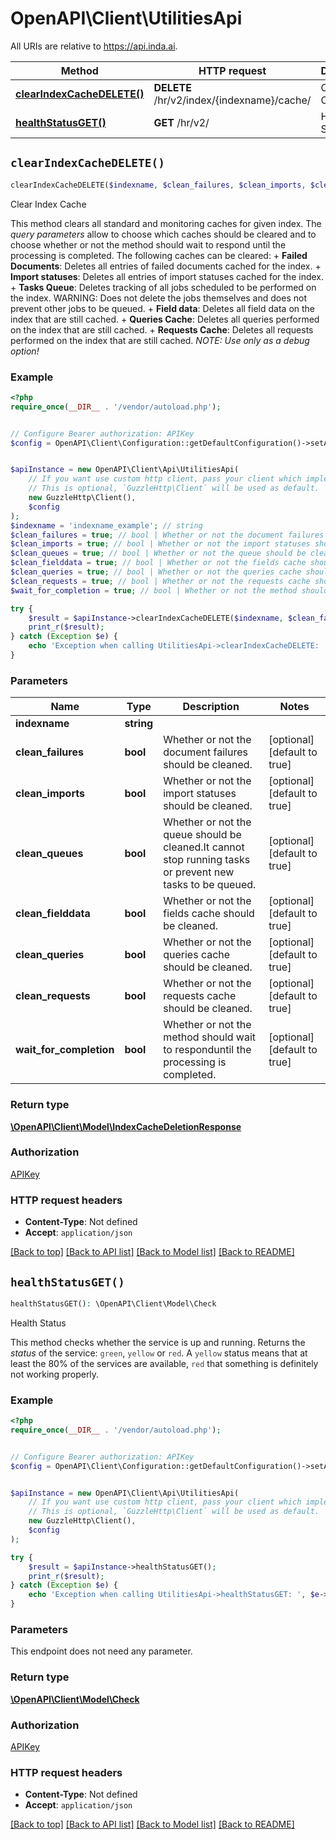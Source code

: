 # OpenAPI\Client\UtilitiesApi

All URIs are relative to https://api.inda.ai.

Method | HTTP request | Description
------------- | ------------- | -------------
[**clearIndexCacheDELETE()**](UtilitiesApi.md#clearIndexCacheDELETE) | **DELETE** /hr/v2/index/{indexname}/cache/ | Clear Index Cache
[**healthStatusGET()**](UtilitiesApi.md#healthStatusGET) | **GET** /hr/v2/ | Health Status


## `clearIndexCacheDELETE()`

```php
clearIndexCacheDELETE($indexname, $clean_failures, $clean_imports, $clean_queues, $clean_fielddata, $clean_queries, $clean_requests, $wait_for_completion): \OpenAPI\Client\Model\IndexCacheDeletionResponse
```

Clear Index Cache

This method clears all standard and monitoring caches for given index. The *query parameters* allow to choose which caches should be cleared and to choose whether or not the method should wait to respond until the processing is completed.   The following caches can be cleared: + **Failed Documents**: Deletes all entries of failed documents cached for the index. + **Import statuses**: Deletes all entries of import statuses cached for the index. + **Tasks Queue**: Deletes tracking of all jobs scheduled to be performed on the index. WARNING: Does not delete the jobs themselves and does not prevent other jobs to be queued. + **Field data**: Deletes all field data on the index that are still cached. + **Queries Cache**: Deletes all queries performed on the index that are still cached. + **Requests Cache**: Deletes all requests performed on the index that are still cached.  *NOTE: Use only as a debug option!*

### Example

```php
<?php
require_once(__DIR__ . '/vendor/autoload.php');


// Configure Bearer authorization: APIKey
$config = OpenAPI\Client\Configuration::getDefaultConfiguration()->setAccessToken('YOUR_ACCESS_TOKEN');


$apiInstance = new OpenAPI\Client\Api\UtilitiesApi(
    // If you want use custom http client, pass your client which implements `GuzzleHttp\ClientInterface`.
    // This is optional, `GuzzleHttp\Client` will be used as default.
    new GuzzleHttp\Client(),
    $config
);
$indexname = 'indexname_example'; // string
$clean_failures = true; // bool | Whether or not the document failures should be cleaned.
$clean_imports = true; // bool | Whether or not the import statuses should be cleaned.
$clean_queues = true; // bool | Whether or not the queue should be cleaned.It cannot stop running tasks or prevent new tasks to be queued.
$clean_fielddata = true; // bool | Whether or not the fields cache should be cleaned.
$clean_queries = true; // bool | Whether or not the queries cache should be cleaned.
$clean_requests = true; // bool | Whether or not the requests cache should be cleaned.
$wait_for_completion = true; // bool | Whether or not the method should wait to responduntil the processing is completed.

try {
    $result = $apiInstance->clearIndexCacheDELETE($indexname, $clean_failures, $clean_imports, $clean_queues, $clean_fielddata, $clean_queries, $clean_requests, $wait_for_completion);
    print_r($result);
} catch (Exception $e) {
    echo 'Exception when calling UtilitiesApi->clearIndexCacheDELETE: ', $e->getMessage(), PHP_EOL;
}
```

### Parameters

Name | Type | Description  | Notes
------------- | ------------- | ------------- | -------------
 **indexname** | **string**|  |
 **clean_failures** | **bool**| Whether or not the document failures should be cleaned. | [optional] [default to true]
 **clean_imports** | **bool**| Whether or not the import statuses should be cleaned. | [optional] [default to true]
 **clean_queues** | **bool**| Whether or not the queue should be cleaned.It cannot stop running tasks or prevent new tasks to be queued. | [optional] [default to true]
 **clean_fielddata** | **bool**| Whether or not the fields cache should be cleaned. | [optional] [default to true]
 **clean_queries** | **bool**| Whether or not the queries cache should be cleaned. | [optional] [default to true]
 **clean_requests** | **bool**| Whether or not the requests cache should be cleaned. | [optional] [default to true]
 **wait_for_completion** | **bool**| Whether or not the method should wait to responduntil the processing is completed. | [optional] [default to true]

### Return type

[**\OpenAPI\Client\Model\IndexCacheDeletionResponse**](../Model/IndexCacheDeletionResponse.md)

### Authorization

[APIKey](../../README.md#APIKey)

### HTTP request headers

- **Content-Type**: Not defined
- **Accept**: `application/json`

[[Back to top]](#) [[Back to API list]](../../README.md#endpoints)
[[Back to Model list]](../../README.md#models)
[[Back to README]](../../README.md)

## `healthStatusGET()`

```php
healthStatusGET(): \OpenAPI\Client\Model\Check
```

Health Status

This method checks whether the service is up and running.  Returns the *status* of the service: <code style='color: #333333; opacity: 0.9'>green</code>, <code style='color: #333333; opacity: 0.9'>yellow</code> or <code style='color: #333333; opacity: 0.9'>red</code>.  A <code style='color: #333333; opacity: 0.9'>yellow</code> status means that at least the 80% of the services are available, <code style='color: #333333; opacity: 0.9'>red</code> that something is definitely not working properly.

### Example

```php
<?php
require_once(__DIR__ . '/vendor/autoload.php');


// Configure Bearer authorization: APIKey
$config = OpenAPI\Client\Configuration::getDefaultConfiguration()->setAccessToken('YOUR_ACCESS_TOKEN');


$apiInstance = new OpenAPI\Client\Api\UtilitiesApi(
    // If you want use custom http client, pass your client which implements `GuzzleHttp\ClientInterface`.
    // This is optional, `GuzzleHttp\Client` will be used as default.
    new GuzzleHttp\Client(),
    $config
);

try {
    $result = $apiInstance->healthStatusGET();
    print_r($result);
} catch (Exception $e) {
    echo 'Exception when calling UtilitiesApi->healthStatusGET: ', $e->getMessage(), PHP_EOL;
}
```

### Parameters

This endpoint does not need any parameter.

### Return type

[**\OpenAPI\Client\Model\Check**](../Model/Check.md)

### Authorization

[APIKey](../../README.md#APIKey)

### HTTP request headers

- **Content-Type**: Not defined
- **Accept**: `application/json`

[[Back to top]](#) [[Back to API list]](../../README.md#endpoints)
[[Back to Model list]](../../README.md#models)
[[Back to README]](../../README.md)
